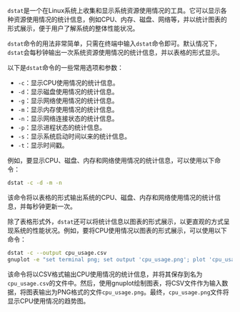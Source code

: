 `dstat`是一个在Linux系统上收集和显示系统资源使用情况的工具。它可以显示各种资源使用情况的统计信息，例如CPU、内存、磁盘、网络等，并以统计图表的形式展示，便于用户了解系统的整体性能状况。

`dstat`命令的用法非常简单，只需在终端中输入`dstat`命令即可。默认情况下，`dstat`会每秒钟输出一次系统资源使用情况的统计信息，并以表格的形式显示。

以下是`dstat`命令的一些常用选项和参数：

- `-c`：显示CPU使用情况的统计信息。
- `-d`：显示磁盘使用情况的统计信息。
- `-g`：显示网络使用情况的统计信息。
- `-m`：显示内存使用情况的统计信息。
- `-n`：显示网络连接状态的统计信息。
- `-p`：显示进程状态的统计信息。
- `-s`：显示系统启动时间以来的统计信息。
- `-t`：显示时间戳。

例如，要显示CPU、磁盘、内存和网络使用情况的统计信息，可以使用以下命令：

```bash
dstat -c -d -m -n
```

该命令将以表格的形式输出系统的CPU、磁盘、内存和网络使用情况的统计信息，并每秒钟更新一次。

除了表格形式外，`dstat`还可以将统计信息以图表的形式展示，以更直观的方式呈现系统的性能状况。例如，要将CPU使用情况以图表的形式展示，可以使用以下命令：

```bash
dstat -c --output cpu_usage.csv
gnuplot -e "set terminal png; set output 'cpu_usage.png'; plot 'cpu_usage.csv' using 1:2 with lines"
```

该命令将以CSV格式输出CPU使用情况的统计信息，并将其保存到名为`cpu_usage.csv`的文件中。然后，使用gnuplot绘制图表，将CSV文件作为输入数据，将图表输出为PNG格式的文件`cpu_usage.png`。最终，`cpu_usage.png`文件将显示CPU使用情况的趋势图。